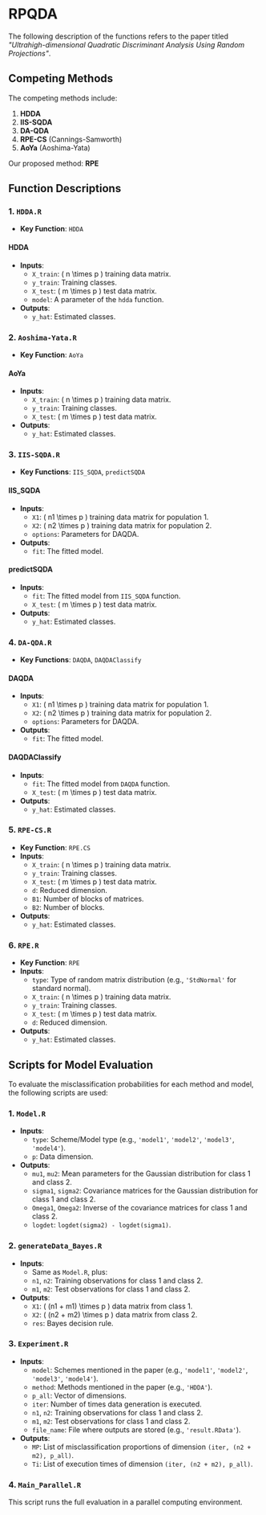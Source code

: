 # RPQDA

The following description of the functions refers to the paper titled *"Ultrahigh-dimensional Quadratic Discriminant Analysis Using Random Projections"*.

## Competing Methods
The competing methods include:
1. **HDDA**
2. **IIS-SQDA**
3. **DA-QDA**
4. **RPE-CS** (Cannings-Samworth)
5. **AoYa** (Aoshima-Yata)

Our proposed method: **RPE**

## Function Descriptions

### 1. `HDDA.R`
- **Key Function**: `HDDA`
#### **HDDA**
- **Inputs**:
  - `X_train`: \( n \times p \) training data matrix.
  - `y_train`: Training classes.
  - `X_test`: \( m \times p \) test data matrix.
  - `model`: A parameter of the `hdda` function.
- **Outputs**:
  - `y_hat`: Estimated classes.

### 2. `Aoshima-Yata.R`
- **Key Function**: `AoYa`
#### **AoYa**
- **Inputs**:
  - `X_train`: \( n \times p \) training data matrix.
  - `y_train`: Training classes.
  - `X_test`: \( m \times p \) test data matrix.
- **Outputs**:
  - `y_hat`: Estimated classes.

### 3. `IIS-SQDA.R`
- **Key Functions**: `IIS_SQDA`, `predictSQDA`
#### **IIS_SQDA**
- **Inputs**:
  - `X1`: \( n1 \times p \) training data matrix for population 1.
  - `X2`: \( n2 \times p \) training data matrix for population 2.
  - `options`: Parameters for DAQDA.
- **Outputs**:
  - `fit`: The fitted model.

#### **predictSQDA**
- **Inputs**:
  - `fit`: The fitted model from `IIS_SQDA` function.
  - `X_test`: \( m \times p \) test data matrix.
- **Outputs**:
  - `y_hat`: Estimated classes.

### 4. `DA-QDA.R`
- **Key Functions**: `DAQDA`, `DAQDAClassify`

#### **DAQDA**
- **Inputs**:
  - `X1`: \( n1 \times p \) training data matrix for population 1.
  - `X2`: \( n2 \times p \) training data matrix for population 2.
  - `options`: Parameters for DAQDA.
- **Outputs**:
  - `fit`: The fitted model.

#### **DAQDAClassify**
- **Inputs**:
  - `fit`: The fitted model from `DAQDA` function.
  - `X_test`: \( m \times p \) test data matrix.
- **Outputs**:
  - `y_hat`: Estimated classes.

### 5. `RPE-CS.R`
- **Key Function**: `RPE.CS`
- **Inputs**:
  - `X_train`: \( n \times p \) training data matrix.
  - `y_train`: Training classes.
  - `X_test`: \( m \times p \) test data matrix.
  - `d`: Reduced dimension.
  - `B1`: Number of blocks of matrices.
  - `B2`: Number of blocks.
- **Outputs**:
  - `y_hat`: Estimated classes.

### 6. `RPE.R`
- **Key Function**: `RPE`
- **Inputs**:
  - `type`: Type of random matrix distribution (e.g., `'StdNormal'` for standard normal).
  - `X_train`: \( n \times p \) training data matrix.
  - `y_train`: Training classes.
  - `X_test`: \( m \times p \) test data matrix.
  - `d`: Reduced dimension.
- **Outputs**:
  - `y_hat`: Estimated classes.

## Scripts for Model Evaluation
To evaluate the misclassification probabilities for each method and model, the following scripts are used:

### 1. `Model.R`
- **Inputs**:
  - `type`: Scheme/Model type (e.g., `'model1'`, `'model2'`, `'model3'`, `'model4'`).
  - `p`: Data dimension.
- **Outputs**:
  - `mu1`, `mu2`: Mean parameters for the Gaussian distribution for class 1 and class 2.
  - `sigma1`, `sigma2`: Covariance matrices for the Gaussian distribution for class 1 and class 2.
  - `Omega1`, `Omega2`: Inverse of the covariance matrices for class 1 and class 2.
  - `logdet`: `logdet(sigma2) - logdet(sigma1)`.

### 2. `generateData_Bayes.R`
- **Inputs**:
  - Same as `Model.R`, plus:
  - `n1`, `n2`: Training observations for class 1 and class 2.
  - `m1`, `m2`: Test observations for class 1 and class 2.
- **Outputs**:
  - `X1`: \( (n1 + m1) \times p \) data matrix from class 1.
  - `X2`: \( (n2 + m2) \times p \) data matrix from class 2.
  - `res`: Bayes decision rule.

### 3. `Experiment.R`
- **Inputs**:
  - `model`: Schemes mentioned in the paper (e.g., `'model1'`, `'model2'`, `'model3'`, `'model4'`).
  - `method`: Methods mentioned in the paper (e.g., `'HDDA'`).
  - `p_all`: Vector of dimensions.
  - `iter`: Number of times data generation is executed.
  - `n1`, `n2`: Training observations for class 1 and class 2.
  - `m1`, `m2`: Test observations for class 1 and class 2.
  - `file_name`: File where outputs are stored (e.g., `'result.RData'`).
- **Outputs**:
  - `MP`: List of misclassification proportions of dimension `(iter, (n2 + m2), p_all)`.
  - `Ti`: List of execution times of dimension `(iter, (n2 + m2), p_all)`.

### 4. `Main_Parallel.R`
This script runs the full evaluation in a parallel computing environment.

